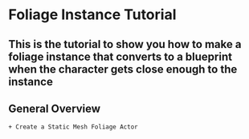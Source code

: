 # Foliage Instance Tutorial
## This is the tutorial to show you how to make a foliage instance that converts to a blueprint when the character gets close enough to the instance

## General Overview
    + Create a Static Mesh Foliage Actor